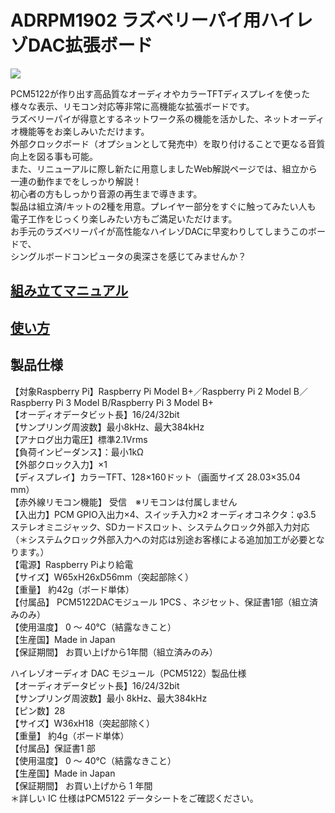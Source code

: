 # ADRPM1902 ラズベリーパイ用ハイレゾDAC拡張ボード

![](https://bit-trade-one.co.jp/wp/wp-content/uploads/2019/06/a16f5585b8c63b7a5113ce16b8f2fc79.jpg)

PCM5122が作り出す高品質なオーディオやカラーTFTディスプレイを使った  
様々な表示、リモコン対応等非常に高機能な拡張ボードです。  
ラズベリーパイが得意とするネットワーク系の機能を活かした、ネットオーディオ機能等をお楽しみいただけます。  
外部クロックボード（オプションとして発売中）を取り付けることで更なる音質向上を図る事も可能。  
また、リニューアルに際し新たに用意しましたWeb解説ページでは、組立から一連の動作までをしっかり解説！  
初心者の方もしっかり音源の再生まで導きます。  
製品は組立済/キットの2種を用意。プレイヤー部分をすぐに触ってみたい人も  
電子工作をじっくり楽しみたい方もご満足いただけます。  
お手元のラズベリーパイが高性能なハイレゾDACに早変わりしてしまうこのボードで、  
シングルボードコンピュータの奥深さを感じてみませんか？  

## [組み立てマニュアル](https://bit-trade-one.co.jp/dacbuildmanual/)

## [使い方](https://bit-trade-one.co.jp/dacusermanual/)

## 製品仕様

【対象Raspberry Pi】Raspberry Pi Model B+／Raspberry Pi 2 Model B／Raspberry Pi 3 Model B/Raspberry Pi 3 Model B+  
【オーディオデータビット長】16/24/32bit  
【サンプリング周波数】最小8kHz、最大384kHz  
【アナログ出力電圧】標準2.1Vrms  
【負荷インピーダンス】：最小1kΩ  
【外部クロック入力】×1  
【ディスプレイ】カラーTFT、128×160ドット（画面サイズ 28.03×35.04 mm）  
【赤外線リモコン機能】 受信　※リモコンは付属しません  
【入出力】PCM GPIO入出力×4、スイッチ入力×2 オーディオコネクタ：φ3.5 ステレオミニジャック、SDカードスロット、システムクロック外部入力対応  
（＊システムクロック外部入力への対応は別途お客様による追加加工が必要となります。）  
【電源】Raspberry Piより給電  
【サイズ】W65xH26xD56mm（突起部除く）  
【重量】 約42g（ボード単体）  
【付属品】 PCM5122DACモジュール 1PCS 、ネジセット、保証書1部（組立済みのみ）  
【使用温度】 0 ～ 40℃（結露なきこと）  
【生産国】Made in Japan  
【保証期間】 お買い上げから1年間（組立済みのみ）  

ハイレゾオーディオ DAC モジュール（PCM5122）製品仕様   
 【オーディオデータビット長】16/24/32bit   
 【サンプリング周波数】最小 8kHz、最大384kHz   
 【ピン数】28   
 【サイズ】W36xH18（突起部除く）   
 【重量】 約4g（ボード単体）   
 【付属品】保証書1 部   
 【使用温度】 0 ～ 40℃（結露なきこと）   
 【生産国】Made in Japan   
 【保証期間】 お買い上げから 1 年間   
＊詳しい IC 仕様はPCM5122 データシートをご確認ください。  
